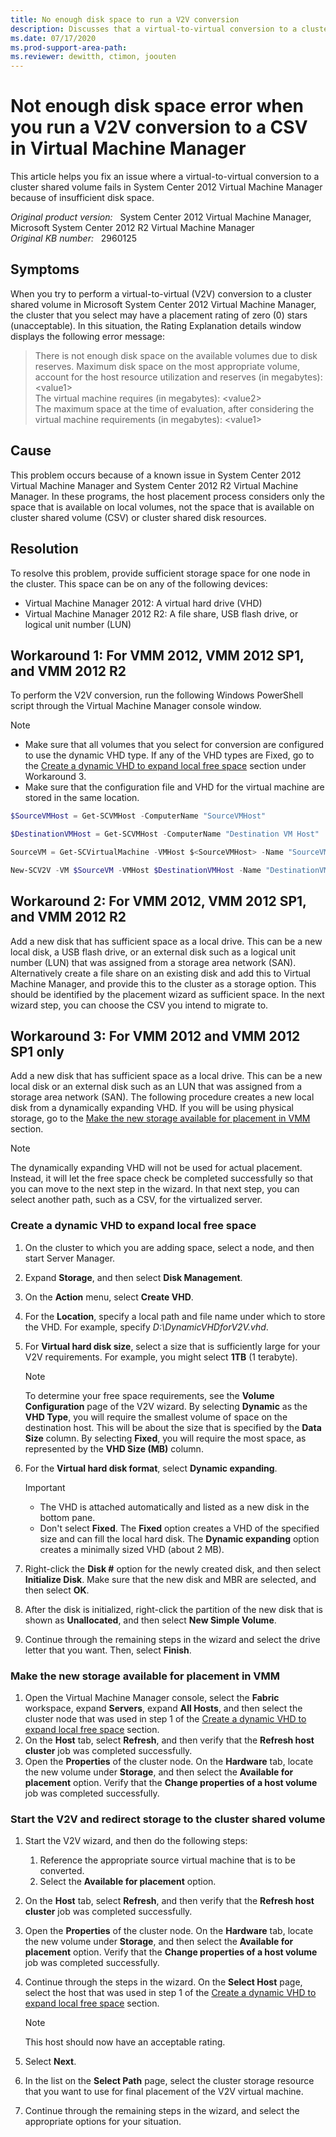 ```yaml
---
title: No enough disk space to run a V2V conversion 
description: Discusses that a virtual-to-virtual conversion to a cluster shared volume fails in System Center 2012 Virtual Machine Manager because of insufficient disk space. Provides resolutions and workarounds.
ms.date: 07/17/2020
ms.prod-support-area-path:
ms.reviewer: dewitth, ctimon, joouten
---
```

# Not enough disk space error when you run a V2V conversion to a CSV in Virtual Machine Manager

This article helps you fix an issue where a virtual-to-virtual conversion to a cluster shared volume fails in System Center 2012 Virtual Machine Manager because of insufficient disk space.

_Original product version:_ &nbsp; System Center 2012 Virtual Machine Manager, Microsoft System Center 2012 R2 Virtual Machine Manager  
_Original KB number:_ &nbsp; 2960125

## Symptoms

When you try to perform a virtual-to-virtual (V2V) conversion to a cluster shared volume in Microsoft System Center 2012 Virtual Machine Manager, the cluster that you select may have a placement rating of zero (0) stars (unacceptable). In this situation, the Rating Explanation details window displays the following error message:

> There is not enough disk space on the available volumes due to disk reserves. Maximum disk space on the most appropriate volume, account for the host resource utilization and reserves (in megabytes): \<value1>  
> The virtual machine requires (in megabytes): \<value2>  
> The maximum space at the time of evaluation, after considering the virtual machine requirements (in megabytes): \<value1>

## Cause

This problem occurs because of a known issue in System Center 2012 Virtual Machine Manager and System Center 2012 R2 Virtual Machine Manager. In these programs, the host placement process considers only the space that is available on local volumes, not the space that is available on cluster shared volume (CSV) or cluster shared disk resources.

## Resolution

To resolve this problem, provide sufficient storage space for one node in the cluster. This space can be on any of the following devices:

- Virtual Machine Manager 2012: A virtual hard drive (VHD)
- Virtual Machine Manager 2012 R2: A file share, USB flash drive, or logical unit number (LUN)

## Workaround 1: For VMM 2012, VMM 2012 SP1, and VMM 2012 R2

To perform the V2V conversion, run the following Windows PowerShell script through the Virtual Machine Manager console window.

> [!NOTE]
>
> - Make sure that all volumes that you select for conversion are configured to use the dynamic VHD type. If any of the VHD types are Fixed, go to the [Create a dynamic VHD to expand local free space](#create-a-dynamic-vhd-to-expand-local-free-space) section under Workaround 3.
> - Make sure that the configuration file and VHD for the virtual machine are stored in the same location.

```powershell
$SourceVMHost = Get-SCVMHost -ComputerName "SourceVMHost"

$DestinationVMHost = Get-SCVMHost -ComputerName "Destination VM Host"

SourceVM = Get-SCVirtualMachine -VMHost $<SourceVMHost> -Name "SourceVM"

New-SCV2V -VM $SourceVM -VMHost $DestinationVMHost -Name "DestinationVM" -Path "C:\VMs" -MemoryMB 512 -RunAsynchronously
```

## Workaround 2: For VMM 2012, VMM 2012 SP1, and VMM 2012 R2

Add a new disk that has sufficient space as a local drive. This can be a new local disk, a USB flash drive, or an external disk such as a logical unit number (LUN) that was assigned from a storage area network (SAN). Alternatively create a file share on an existing disk and add this to Virtual Machine Manager, and provide this to the cluster as a storage option. This should be identified by the placement wizard as sufficient space. In the next wizard step, you can choose the CSV you intend to migrate to.

## Workaround 3: For VMM 2012 and VMM 2012 SP1 only

Add a new disk that has sufficient space as a local drive. This can be a new local disk or an external disk such as an LUN that was assigned from a storage area network (SAN). The following procedure creates a new local disk from a dynamically expanding VHD. If you will be using physical storage, go to the [Make the new storage available for placement in VMM](#make-the-new-storage-available-for-placement-in-vmm) section.

> [!NOTE]
> The dynamically expanding VHD will not be used for actual placement. Instead, it will let the free space check be completed successfully so that you can move to the next step in the wizard. In that next step, you can select another path, such as a CSV, for the virtualized server.

### Create a dynamic VHD to expand local free space

1. On the cluster to which you are adding space, select a node, and then start Server Manager.
2. Expand **Storage**, and then select **Disk Management**.
3. On the **Action** menu, select **Create VHD**.
4. For the **Location**, specify a local path and file name under which to store the VHD. For example, specify *D:\DynamicVHDforV2V.vhd*.
5. For **Virtual hard disk size**, select a size that is sufficiently large for your V2V requirements. For example, you might select **1TB** (1 terabyte).

    > [!NOTE]
    > To determine your free space requirements, see the **Volume Configuration** page of the V2V wizard. By selecting **Dynamic** as the **VHD Type**, you will require the smallest volume of space on the destination host. This will be about the size that is specified by the **Data Size** column. By selecting **Fixed**, you will require the most space, as represented by the **VHD Size (MB)** column.

6. For the **Virtual hard disk format**, select **Dynamic expanding**.

    > [!IMPORTANT]
    >
    > - The VHD is attached automatically and listed as a new disk in the bottom pane.
    > - Don't select **Fixed**. The **Fixed** option creates a VHD of the specified size and can fill the local hard disk. The **Dynamic expanding** option creates a minimally sized VHD (about 2 MB).

7. Right-click the **Disk #** option for the newly created disk, and then select **Initialize Disk**. Make sure that the new disk and MBR are selected, and then select **OK**.
8. After the disk is initialized, right-click the partition of the new disk that is shown as **Unallocated**, and then select **New Simple Volume**.
9. Continue through the remaining steps in the wizard and select the drive letter that you want. Then, select **Finish**.

### Make the new storage available for placement in VMM

1. Open the Virtual Machine Manager console, select the **Fabric** workspace, expand **Servers**, expand **All Hosts**, and then select the cluster node that was used in step 1 of the [Create a dynamic VHD to expand local free space](#create-a-dynamic-vhd-to-expand-local-free-space) section.
2. On the **Host** tab, select **Refresh**, and then verify that the **Refresh host cluster** job was completed successfully.
3. Open the **Properties** of the cluster node. On the **Hardware** tab, locate the new volume under **Storage**, and then select the **Available for placement** option. Verify that the **Change properties of a host volume** job was completed successfully.

### Start the V2V and redirect storage to the cluster shared volume

1. Start the V2V wizard, and then do the following steps:
   1. Reference the appropriate source virtual machine that is to be converted.
   2. Select the **Available for placement** option.
2. On the **Host** tab, select **Refresh**, and then verify that the **Refresh host cluster** job was completed successfully.
3. Open the **Properties** of the cluster node. On the **Hardware** tab, locate the new volume under **Storage**, and then select the **Available for placement** option. Verify that the **Change properties of a host volume** job was completed successfully.
4. Continue through the steps in the wizard. On the **Select Host** page, select the host that was used in step 1 of the [Create a dynamic VHD to expand local free space](#create-a-dynamic-vhd-to-expand-local-free-space) section.

    > [!NOTE]
    > This host should now have an acceptable rating.

5. Select **Next**.
6. In the list on the **Select Path** page, select the cluster storage resource that you want to use for final placement of the V2V virtual machine.
7. Continue through the remaining steps in the wizard, and select the appropriate options for your situation.

